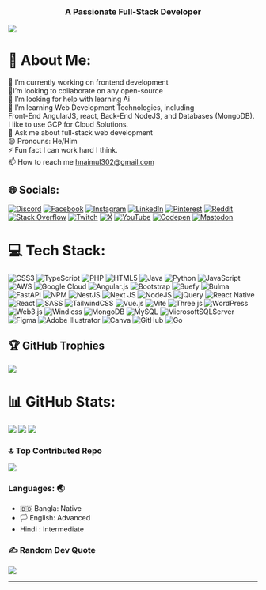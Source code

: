 <h3 align="center" >A Passionate Full-Stack Developer</h3>


[![](https://visitcount.itsvg.in/api?id=NH-Bappy&icon=6&color=0)](https://visitcount.itsvg.in)
# 💫 About Me:
🔭 I’m currently working on frontend development<br>👯I’m looking to collaborate on any open-source<br>🤝 I’m looking for help with learning Ai<br>🌱 I’m learning Web Development Technologies, including<br>       Front-End AngularJS, react, Back-End NodeJS, and Databases (MongoDB).<br>       I like to use GCP for Cloud Solutions.<br>💬 Ask me about full-stack web development<br>😄 Pronouns: He/Him<br>⚡ Fun fact I can work hard I think.<br>📫 How to reach me hnaimul302@gmail.com


## 🌐 Socials:
[![Discord](https://img.shields.io/badge/Discord-%237289DA.svg?logo=discord&logoColor=white)](https://discord.gg/https://discord.com/login) [![Facebook](https://img.shields.io/badge/Facebook-%231877F2.svg?logo=Facebook&logoColor=white)](https://facebook.com/https://www.facebook.com/naimulhasan.bappy.75/) [![Instagram](https://img.shields.io/badge/Instagram-%23E4405F.svg?logo=Instagram&logoColor=white)](https://instagram.com/https://www.instagram.com/) [![LinkedIn](https://img.shields.io/badge/LinkedIn-%230077B5.svg?logo=linkedin&logoColor=white)](https://linkedin.com/in/https://www.linkedin.com/jobs) [![Pinterest](https://img.shields.io/badge/Pinterest-%23E60023.svg?logo=Pinterest&logoColor=white)](https://pinterest.com/https://www.pinterest.com/#save) [![Reddit](https://img.shields.io/badge/Reddit-%23FF4500.svg?logo=Reddit&logoColor=white)](https://reddit.com/user/https://www.reddit.com/user/AdOwn5163/) [![Stack Overflow](https://img.shields.io/badge/-Stackoverflow-FE7A16?logo=stack-overflow&logoColor=white)](https://stackoverflow.com/users/https://stackoverflow.com/users/signup?ssrc=product_home) [![Twitch](https://img.shields.io/badge/Twitch-%239146FF.svg?logo=Twitch&logoColor=white)](https://twitch.tv/https://www.twitch.tv/) [![X](https://img.shields.io/badge/X-black.svg?logo=X&logoColor=white)](https://x.com/https://x.com/?lang=en&mx=2) [![YouTube](https://img.shields.io/badge/YouTube-%23FF0000.svg?logo=YouTube&logoColor=white)](https://youtube.com/@https://www.youtube.com/) [![Codepen](https://img.shields.io/badge/Codepen-000000?style=for-the-badge&logo=codepen&logoColor=white)](https://codepen.io/https://codepen.io/accounts/signup/user/free) [![Mastodon](https://img.shields.io/badge/-MASTODON-%232B90D9?style=for-the-badge&logo=mastodon&logoColor=white)](https://mastodon.social/@https://mastodon.social/auth/sign_in) 

# 💻 Tech Stack:
![CSS3](https://img.shields.io/badge/css3-%231572B6.svg?style=for-the-badge&logo=css3&logoColor=white) ![TypeScript](https://img.shields.io/badge/typescript-%23007ACC.svg?style=for-the-badge&logo=typescript&logoColor=white) ![PHP](https://img.shields.io/badge/php-%23777BB4.svg?style=for-the-badge&logo=php&logoColor=white) ![HTML5](https://img.shields.io/badge/html5-%23E34F26.svg?style=for-the-badge&logo=html5&logoColor=white) ![Java](https://img.shields.io/badge/java-%23ED8B00.svg?style=for-the-badge&logo=openjdk&logoColor=white) ![Python](https://img.shields.io/badge/python-3670A0?style=for-the-badge&logo=python&logoColor=ffdd54) ![JavaScript](https://img.shields.io/badge/javascript-%23323330.svg?style=for-the-badge&logo=javascript&logoColor=%23F7DF1E) ![AWS](https://img.shields.io/badge/AWS-%23FF9900.svg?style=for-the-badge&logo=amazon-aws&logoColor=white) ![Google Cloud](https://img.shields.io/badge/GoogleCloud-%234285F4.svg?style=for-the-badge&logo=google-cloud&logoColor=white) ![Angular.js](https://img.shields.io/badge/angular.js-%23E23237.svg?style=for-the-badge&logo=angularjs&logoColor=white) ![Bootstrap](https://img.shields.io/badge/bootstrap-%238511FA.svg?style=for-the-badge&logo=bootstrap&logoColor=white) ![Buefy](https://img.shields.io/badge/Buefy-7957D5?style=for-the-badge&logo=buefy&logoColor=48289E) ![Bulma](https://img.shields.io/badge/bulma-00D0B1?style=for-the-badge&logo=bulma&logoColor=white) ![FastAPI](https://img.shields.io/badge/FastAPI-005571?style=for-the-badge&logo=fastapi) ![NPM](https://img.shields.io/badge/NPM-%23CB3837.svg?style=for-the-badge&logo=npm&logoColor=white) ![NestJS](https://img.shields.io/badge/nestjs-%23E0234E.svg?style=for-the-badge&logo=nestjs&logoColor=white) ![Next JS](https://img.shields.io/badge/Next-black?style=for-the-badge&logo=next.js&logoColor=white) ![NodeJS](https://img.shields.io/badge/node.js-6DA55F?style=for-the-badge&logo=node.js&logoColor=white) ![jQuery](https://img.shields.io/badge/jquery-%230769AD.svg?style=for-the-badge&logo=jquery&logoColor=white) ![React Native](https://img.shields.io/badge/react_native-%2320232a.svg?style=for-the-badge&logo=react&logoColor=%2361DAFB) ![React](https://img.shields.io/badge/react-%2320232a.svg?style=for-the-badge&logo=react&logoColor=%2361DAFB) ![SASS](https://img.shields.io/badge/SASS-hotpink.svg?style=for-the-badge&logo=SASS&logoColor=white) ![TailwindCSS](https://img.shields.io/badge/tailwindcss-%2338B2AC.svg?style=for-the-badge&logo=tailwind-css&logoColor=white) ![Vue.js](https://img.shields.io/badge/vue.js-%2335495e.svg?style=for-the-badge&logo=vuedotjs&logoColor=%234FC08D) ![Vite](https://img.shields.io/badge/vite-%23646CFF.svg?style=for-the-badge&logo=vite&logoColor=white) ![Three js](https://img.shields.io/badge/threejs-black?style=for-the-badge&logo=three.js&logoColor=white) ![WordPress](https://img.shields.io/badge/WordPress-%23117AC9.svg?style=for-the-badge&logo=WordPress&logoColor=white) ![Web3.js](https://img.shields.io/badge/web3.js-F16822?style=for-the-badge&logo=web3.js&logoColor=white) ![Windicss](https://img.shields.io/badge/windicss-48B0F1.svg?style=for-the-badge&logo=windi-css&logoColor=white) ![MongoDB](https://img.shields.io/badge/MongoDB-%234ea94b.svg?style=for-the-badge&logo=mongodb&logoColor=white) ![MySQL](https://img.shields.io/badge/mysql-4479A1.svg?style=for-the-badge&logo=mysql&logoColor=white) ![MicrosoftSQLServer](https://img.shields.io/badge/Microsoft%20SQL%20Server-CC2927?style=for-the-badge&logo=microsoft%20sql%20server&logoColor=white) ![Figma](https://img.shields.io/badge/figma-%23F24E1E.svg?style=for-the-badge&logo=figma&logoColor=white) ![Adobe Illustrator](https://img.shields.io/badge/adobe%20illustrator-%23FF9A00.svg?style=for-the-badge&logo=adobe%20illustrator&logoColor=white) ![Canva](https://img.shields.io/badge/Canva-%2300C4CC.svg?style=for-the-badge&logo=Canva&logoColor=white) ![GitHub](https://img.shields.io/badge/github-%23121011.svg?style=for-the-badge&logo=github&logoColor=white) ![Go](https://img.shields.io/badge/go-%2300ADD8.svg?style=for-the-badge&logo=go&logoColor=white)

## 🏆 GitHub Trophies
![](https://github-profile-trophy.vercel.app/?username=NH-Bappy&theme=transparent&no-frame=true&no-bg=true&margin-w=4)


# 📊 GitHub Stats:
![](https://github-readme-stats.vercel.app/api/top-langs/?username=NH-Bappy&theme=shadow_blue&hide_border=true&include_all_commits=true&count_private=true&layout=compact)
![](https://github-readme-stats.vercel.app/api?username=NH-Bappy&theme=shadow_blue&hide_border=true&include_all_commits=true&count_private=true)
![](https://github-readme-streak-stats.herokuapp.com/?user=NH-Bappy&theme=shadow_blue&hide_border=true)
### 🔝 Top Contributed Repo
![](https://github-contributor-stats.vercel.app/api?username=NH-Bappy&limit=5&theme=transparent&combine_all_yearly_contributions=true)<br>
<h3>Languages: 🌏</h3>
<ul>
  <li>
    🇧🇩 Bangla: Native
  </li>
  <li>
    🏳 English: Advanced
  </li>
  <li>
     Hindi : Intermediate
  </li>
</ul>

### ✍️ Random Dev Quote
![](https://quotes-github-readme.vercel.app/api?type=horizontal&theme=light)



---


<!-- Proudly created with GPRM ( https://gprm.itsvg.in ) -->
